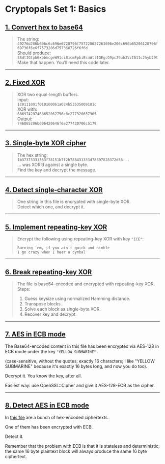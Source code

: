 # Cryptopals Set 1: Basics

## [1. Convert hex to base64](https://cryptopals.com/sets/1/challenges/1)

> The string:  
> `49276d206b696c6c696e6720796f757220627261696e206c696b65206120706f69736f6e6f7573206d757368726f6f6d`  
> Should produce:  
> `SSdtIGtpbGxpbmcgeW91ciBicmFpbiBsaWtlIGEgcG9pc29ub3VzIG11c2hyb29t`  
> Make that happen. You’ll need this code later.

---

## [2. Fixed XOR](https://cryptopals.com/sets/1/challenges/2)

> XOR two equal-length buffers.  
> Input:  
> `1c0111001f010100061a024b53535009181c`  
> XOR with:  
> `686974207468652062756c6c277320657965`  
> Output:  
> `746865206b696420646f6e277420706c6179`

---

## [3. Single-byte XOR cipher](https://cryptopals.com/sets/1/challenges/3)

> The hex string:  
> `1b37373331363f78151b7f2b783431333d78397828372d36...`  
> ... was XOR’d against a single byte.  
> Find the key and decrypt the message.

---

## [4. Detect single-character XOR](https://cryptopals.com/sets/1/challenges/4)

> One string in this file is encrypted with single-byte XOR.  
> Detect which one, and decrypt it.

---

## [5. Implement repeating-key XOR](https://cryptopals.com/sets/1/challenges/5)

> Encrypt the following using repeating-key XOR with key `"ICE"`:  
> ```
> Burning 'em, if you ain't quick and nimble  
> I go crazy when I hear a cymbal  
> ```

---

## [6. Break repeating-key XOR](https://cryptopals.com/sets/1/challenges/6)

> The file is base64-encoded and encrypted with repeating-key XOR.  
> Steps:
> 1. Guess keysize using normalized Hamming distance.
> 2. Transpose blocks.
> 3. Solve each block as single-byte XOR.
> 4. Recover key and decrypt.

---

## [7. AES in ECB mode](https://cryptopals.com/sets/1/challenges/7)

The Base64-encoded content in this file has been encrypted via AES-128 in ECB
mode under the key `"YELLOW SUBMARINE".`

(case-sensitive, without the quotes; exactly 16 characters; I like "YELLOW
SUBMARINE" because it's exactly 16 bytes long, and now you do too).

Decrypt it. You know the key, after all.

Easiest way: use OpenSSL::Cipher and give it AES-128-ECB as the cipher.

---

## [8. Detect AES in ECB mode](https://cryptopals.com/sets/1/challenges/8)


In [this file](https://cryptopals.com/static/challenge-data/8.txt) are a bunch
of hex-encoded ciphertexts.

One of them has been encrypted with ECB.

Detect it.

Remember that the problem with ECB is that it is stateless and deterministic;
the same 16 byte plaintext block will always produce the same 16 byte
ciphertext.
